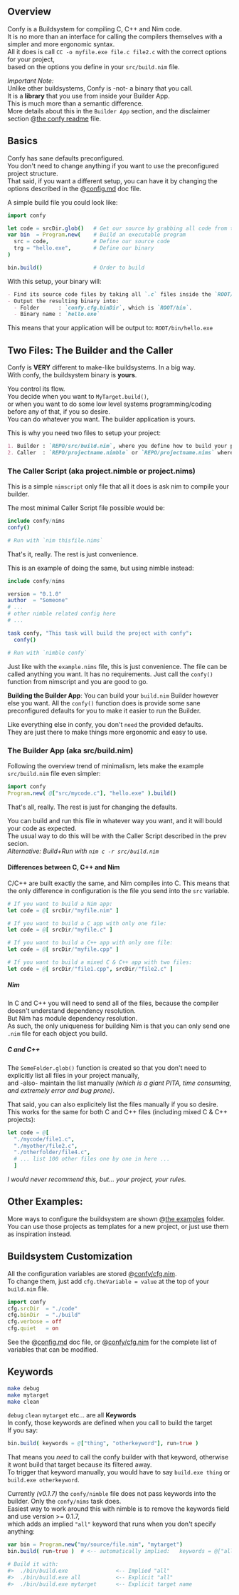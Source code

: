 ## Overview
Confy is a Buildsystem for compiling C, C++ and Nim code.  
It is no more than an interface for calling the compilers themselves with a simpler and more ergonomic syntax.  
All it does is call `CC -o myfile.exe file.c file2.c` with the correct options for your project,  
based on the options you define in your `src/build.nim` file.  

_Important Note:_  
Unlike other buildsystems, Confy is -not- a binary that you call.  
It is a **library** that you use from inside your Builder App.  
This is much more than a semantic difference.   
More details about this in the `Builder App` section, and the disclaimer section @[the confy readme](../readme.md) file.  

## Basics
Confy has sane defaults preconfigured.  
You don't need to change anything if you want to use the preconfigured project structure.  
That said, if you want a different setup, you can have it by changing the options described in the @[config.md](./config.md) doc file.  

A simple build file you could look like:
```nim
import confy

let code = srcDir.glob()   # Get our source by grabbing all code from the `srcDir` folder
var bin  = Program.new(    # Build an executable program
  src = code,              # Define our source code
  trg = "hello.exe",       # Define our binary
)

bin.build()                # Order to build
```
With this setup, your binary will:
```md
- Find its source code files by taking all `.c` files inside the `ROOT/src` folder
- Output the resulting binary into:
  - Folder      : `confy.cfg.binDir`, which is `ROOT/bin`.
  - Binary name : `hello.exe`
```
This means that your application will be output to: `ROOT/bin/hello.exe`


## Two Files:  The Builder and the Caller
Confy is **VERY** different to make-like buildsystems. In a big way.  
With confy, the buildsystem binary is **yours**.  

You control its flow.  
You decide when you want to `MyTarget.build()`,  
or when you want to do some low level systems programming/coding before any of that, if you so desire.  
You can do whatever you want. The builder application is yours.   

This is why you need two files to setup your project:  
```md
1. Builder : `REPO/src/build.nim`, where you define how to build your project.
2. Caller  : `REPO/projectname.nimble` or `REPO/projectname.nims` where you define how to build the builder itself.
```

### The Caller Script  (aka project.nimble or project.nims)
This is a simple `nimscript` only file that all it does is ask nim to compile your builder.  

The most minimal Caller Script file possible would be:
```nim
include confy/nims
confy()

# Run with `nim thisfile.nims`
```
That's it, really. The rest is just convenience.

This is an example of doing the same, but using nimble instead:
```nim
include confy/nims

version = "0.1.0"
author  = "Someone"
# ...
# other nimble related config here
# ...

task confy, "This task will build the project with confy":
  confy()

# Run with `nimble confy`
```
Just like with the `example.nims` file, this is just convenience.
The file can be called anything you want. It has no requirements. Just call the `confy()` function from nimscript and you are good to go.

**Building the Builder App**:
You can build your `build.nim` Builder however else you want.
All the `confy()` function does is provide some sane preconfigured defaults for you to make it easier to run the Builder.  

Like everything else in confy, you don't `need` the provided defaults.  
They are just there to make things more ergonomic and easy to use.  


### The Builder App  (aka src/build.nim)
Following the overview trend of minimalism, lets make the example `src/build.nim` file even simpler:
```nim
import confy
Program.new( @["src/mycode.c"], "hello.exe" ).build()
```
That's all, really. The rest is just for changing the defaults.

You can build and run this file in whatever way you want, and it will bould your code as expected.  
The usual way to do this will be with the Caller Script described in the prev secion.  
_Alternative: Build+Run with `nim c -r src/build.nim`_

#### Differences between C, C++ and Nim
C/C++ are built exactly the same, and Nim compiles into C.
This means that the only difference in configuration is the file you send into the `src` variable.  
```nim
# If you want to build a Nim app:
let code = @[ srcDir/"myfile.nim" ]

# If you want to build a C app with only one file:
let code = @[ srcDir/"myfile.c" ]

# If you want to build a C++ app with only one file:
let code = @[ srcDir/"myfile.cpp" ]

# If you want to build a mixed C & C++ app with two files:
let code = @[ srcDir/"file1.cpp", srcDir/"file2.c" ]
```

##### Nim
In C and C++ you will need to send all of the files, because the compiler doesn't understand dependency resolution.  
But Nim has module dependency resolution.  
As such, the only uniqueness for building Nim is that you can only send one `.nim` file for each object you build.  

##### C and C++
The `SomeFolder.glob()` function is created so that you don't need to explicitly list all files in your project manually,  
and -also- maintain the list manually _(which is a giant PITA, time consuming, and extremely error and bug prone)_.  

That said, you can also explicitely list the files manually if you so desire.  
This works for the same for both C and C++ files (including mixed C & C++ projects):
```nim
let code = @[
  "./mycode/file1.c",
  "./myother/file2.c",
  "./otherfolder/file4.c",
  # ... list 100 other files one by one in here ...
  ]
```
_I would never recommend this, but... your project, your rules._

## Other Examples:
More ways to configure the buildsystem are shown @[the examples](./examples) folder.  
You can use those projects as templates for a new project, or just use them as inspiration instead.  


## Buildsystem Customization
All the configuration variables are stored @[confy/cfg.nim](./src/confy/cfg.nim).  
To change them, just add `cfg.theVariable = value` at the top of your `build.nim` file.  
```nim
import confy
cfg.srcDir  = "./code"
cfg.binDir  = "./build"
cfg.verbose = off
cfg.quiet   = on
```
See the @[config.md](./config.md) doc file, or @[confy/cfg.nim](../src/confy/cfg.nim) for the complete list of variables that can be modified.

## Keywords
```nim
make debug
make mytarget
make clean
```
`debug` `clean` `mytarget` etc... are all **Keywords**  
In confy, those keywords are defined when you call to build the target  
If you say:  
```nim
bin.build( keywords = @["thing", "otherkeyword"], run=true )
```
That means you *need* to call the confy builder with that keyword, otherwise it wont build that target because its filtered away.  
To trigger that keyword manually, you would have to say `build.exe thing` or `build.exe otherkeyword`.  

Currently _(v0.1.7)_ the `confy/nimble` file does not pass keywords into the builder. Only the `confy/nims` task does.  
Easiest way to work around this with nimble is to remove the keywords field and use version >= 0.1.7,  
which adds an implied `"all"` keyword that runs when you don't specify anything:  
```nim
var bin = Program.new("my/source/file.nim", "mytarget")
bin.build( run=true )  # <-- automatically implied:   keywords = @["all", "mytarget"]

# Build it with:
#>  ./bin/build.exe               <-- Implied "all"
#>  ./bin/build.exe all           <-- Explicit "all"
#>  ./bin/build.exe mytarget      <-- Explicit target name
```
